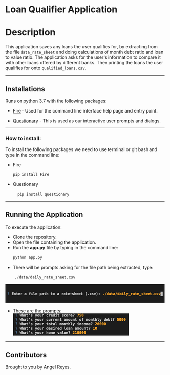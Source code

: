 # Loan Qualifier Application

# Description

This application saves any loans the user qualifies for, by extracting from the file `data_rate_sheet` and doing calculations of month debt ratio and loan to value ratio. The application asks for the user's information to compare it with other loans offered by different banks. Then printing the loans the user qualifies for onto `qualified_loans.csv`.

---
## Installations

Runs on python 3.7 with the following packages:

* [Fire](https://github.com/google/python-fire) - Used for the command line interface help page and entry point.

* [Questionary](https://github.com/tmbo/questionary) - This is used as our interactive user prompts and dialogs.
  
---

### How to install:

To install the following packages we need to use terminal or git bash and type in the command line:

* Fire
    ```python
    pip install Fire
    ```
* Questionary
  ```python
    pip install questionary
    ```
---
## Running the Application
To execute the application:
* Clone the repository.
* Open the file containing the application.
* Run the **app.py** file by typing in the command line:
    ```python
    python app.py
    ```
* There will be prompts asking for the file path being extracted, type:
```python 
    ./data/daily_rate_sheet.csv
``` 
![File Path Extraction](Pictures/File%20Path%20Extraction.png)

* These are the prompts:
  ![App Prompts](Picture/../Pictures/App%20Prompts.png)
----------------------------------------------------------------
## Contributors
Brought to you by Angel Reyes.
